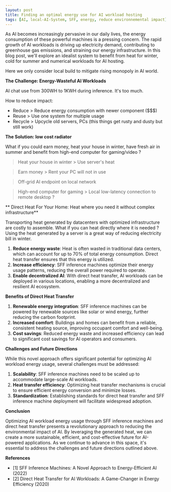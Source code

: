 ```yaml
---
layout: post
title: Finding an optimal energy use for AI workload hosting
tags: [AI, local-AI-System, SFF, energy, reduce environnemental impact]
---
```


As AI becomes increasingly pervasive in our daily lives, the energy consumption of these powerful machines is a pressing concern. The rapid growth of AI workloads is driving up electricity demand, contributing to greenhouse gas emissions, and straining our energy infrastructure. In this blog post, we'll explore an idealist system to benefit from heat for winter, cold for summer and numerical workloads for AI hosting.

Here we only consider local build to mitigate rising monopoly in AI world. 

**The Challenge: Energy-Wasteful AI Workloads**

AI chat use from 300WH to 1KWH during inference. It's too much.

How to reduce impact:
- Reduce > Reduce energy consumption with newer component ($$$)
- Reuse > Use one system for multiple usage
- Recycle > Upcycle old servers, PCs (this things get rusty and dusty but still work)

**The Solution:  low cost radiator**

What if you could earn money, heat your house in winter, have fresh air in summer and benefit from high-end computer for gaming/video ?

> Heat your house in winter > Use server's heat

> Earn money > Rent your PC will not in use

> Off-grid AI endpoint on local network

> High-end computer for gaming > Local low-latency connection to remote desktop ?


** Direct Heat For Your Home: Heat where you need it without complex infrastructure**

Transporting heat generated by datacenters with optimized infrastructure are costly to assemble. What if you can heat directly where it is needed ? Using the heat generated by a server is a great way of reducing electricity bill in winter.

1. **Reduce energy waste**: Heat is often wasted in traditional data centers, which can account for up to 70% of total energy consumption. Direct heat transfer ensures that this energy is utilized.
2. **Increase efficiency**: SFF inference machines optimize their energy usage patterns, reducing the overall power required to operate.
3. **Enable decentralized AI**: With direct heat transfer, AI workloads can be deployed in various locations, enabling a more decentralized and resilient AI ecosystem.

**Benefits of Direct Heat Transfer**

1. **Renewable energy integration**: SFF inference machines can be powered by renewable sources like solar or wind energy, further reducing the carbon footprint.
2. **Increased comfort**: Buildings and homes can benefit from a reliable, consistent heating source, improving occupant comfort and well-being.
3. **Cost savings**: Reduced energy waste and increased efficiency can lead to significant cost savings for AI operators and consumers.

**Challenges and Future Directions**

While this novel approach offers significant potential for optimizing AI workload energy usage, several challenges must be addressed:

1. **Scalability**: SFF inference machines need to be scaled up to accommodate large-scale AI workloads.
2. **Heat transfer efficiency**: Optimizing heat transfer mechanisms is crucial to ensure efficient energy conversion and minimize losses.
3. **Standardization**: Establishing standards for direct heat transfer and SFF inference machine deployment will facilitate widespread adoption.

**Conclusion**

Optimizing AI workload energy usage through SFF inference machines and direct heat transfer presents a revolutionary approach to reducing the environmental impact of AI. By leveraging the generated heat, we can create a more sustainable, efficient, and cost-effective future for AI-powered applications. As we continue to advance in this space, it's essential to address the challenges and future directions outlined above.

**References**

* [1] SFF Inference Machines: A Novel Approach to Energy-Efficient AI (2022)
* [2] Direct Heat Transfer for AI Workloads: A Game-Changer in Energy Efficiency (2020)
